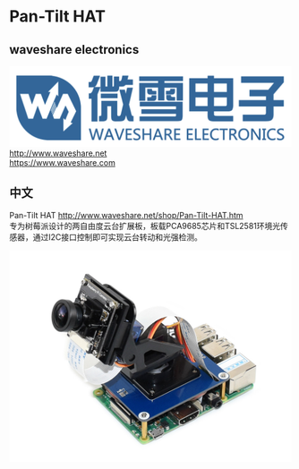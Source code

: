 ﻿# Pan-Tilt HAT  
## waveshare electronics
![waveshare_logo.png](waveshare_logo.png)
http://www.waveshare.net  
https://www.waveshare.com  

## 中文 ## 
Pan-Tilt HAT http://www.waveshare.net/shop/Pan-Tilt-HAT.htm  
专为树莓派设计的两自由度云台扩展板，板载PCA9685芯片和TSL2581环境光传感器，通过I2C接口控制即可实现云台转动和光强检测。

![Pan-Tilt-HAT-5.JPG](Pan-Tilt-HAT-5.JPG)

